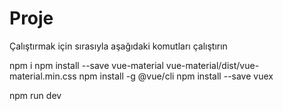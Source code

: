  
# Proje
Çalıştırmak için sırasıyla aşağıdaki komutları çalıştırın

npm i
npm install --save vue-material vue-material/dist/vue-material.min.css
npm install -g @vue/cli
npm install --save vuex

npm run dev
